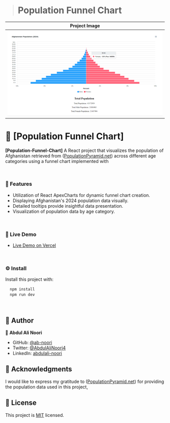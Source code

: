 > # Population Funnel Chart

<div align="center">

| Project Image |
| ----------------------------------------------------------------------------------------------------------------------- |
| <img alt="Finance-Tracker login" src="src/assets/funnelchart.PNG" width="auto"/> |

</div>

# 📖 [Population Funnel Chart] <a name="about-project"></a>

**[Population-Funnel-Chart]** A React project that visualizes the population of Afghanistan retrieved from ([PopulationPyramid.net](https://www.populationpyramid.net/afghanistan/2024/)) across different age categories using a funnel chart implemented with 

<br/>

### 🔆 Features

- Utilization of React ApexCharts for dynamic funnel chart creation.
- Displaying Afghanistan's 2024 population data visually.
- Detailed tooltips provide insightful data presentation.
- Visualization of population data by age category.

<br/>

### 🚀 Live Demo
 - [Live Demo on Vercel](https://populationfunnelchart.vercel.app/)

<br/>

### ⚙ Install

Install this project with:

```sh
  npm install
  npm run dev
```

<br/>

## 👥 Author <a name="authors"></a>

👤 **Abdul Ali Noori**

- GitHub: [@ab-noori](https://github.com/ab-noori)
- Twitter: [@AbdulAliNoori4](https://twitter.com/AbdulAliNoori4)
- LinkedIn: [abdulali-noori](https://www.linkedin.com/in/abdulali-noori)

  
## 🙏 Acknowledgments
I would like to express my gratitude to ([PopulationPyramid.net](https://www.populationpyramid.net/afghanistan/2024/)) for providing the population data used in this project,

## 📝 License <a name="license"></a>

This project is [MIT](./LICENSE) licensed.



